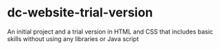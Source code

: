 # dc-website-trial-version
An initial project and a trial version in HTML and CSS that includes basic skills without using any libraries or Java script
